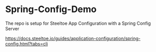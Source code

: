 # Spring-Config-Demo

The repo is setup for Steeltoe App Configuration with a Spring Config Server

https://docs.steeltoe.io/guides/application-configuration/spring-config.html?tabs=cli
